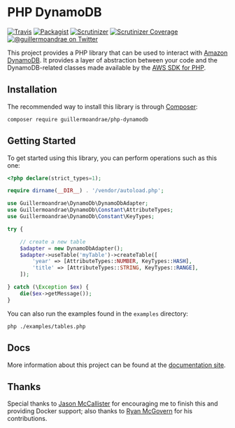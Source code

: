 # PHP DynamoDB
[![Travis](https://img.shields.io/travis/guillermoandrae/php-dynamodb.svg?style=flat-square)](https://travis-ci.org/guillermoandrae/php-dynamodb) [![Packagist](https://img.shields.io/packagist/php-v/guillermoandrae/php-dynamodb.svg?style=flat-square)](https://packagist.org/packages/guillermoandrae/php-dynamodb) [![Scrutinizer](https://img.shields.io/scrutinizer/g/guillermoandrae/php-dynamodb.svg?style=flat-square)](https://scrutinizer-ci.com/g/guillermoandrae/php-dynamodb/) [![Scrutinizer Coverage](https://img.shields.io/scrutinizer/coverage/g/guillermoandrae/php-dynamodb.svg?style=flat-square)](https://scrutinizer-ci.com/g/guillermoandrae/php-dynamodb/)
 [![@guillermoandrae on Twitter](http://img.shields.io/badge/twitter-%40guillermoandrae-blue.svg?style=flat-square)](https://twitter.com/guillermoandrae)

This project provides a PHP library that can be used to interact with [Amazon DynamoDB](https://aws.amazon.com/dynamodb/). It provides a layer of abstraction between your code and the DynamoDB-related classes made available by the [AWS SDK for PHP](https://github.com/aws/aws-sdk-php). 

## Installation
The recommended way to install this library is through [Composer](https://getcomposer.org/):
```
composer require guillermoandrae/php-dynamodb
```

## Getting Started
To get started using this library, you can perform operations such as this one:
```php
<?php declare(strict_types=1);

require dirname(__DIR__) . '/vendor/autoload.php';

use Guillermoandrae\DynamoDb\DynamoDbAdapter;
use Guillermoandrae\DynamoDb\Constant\AttributeTypes;
use Guillermoandrae\DynamoDb\Constant\KeyTypes;

try {

    // create a new table
    $adapter = new DynamoDbAdapter();
    $adapter->useTable('myTable')->createTable([
        'year' => [AttributeTypes::NUMBER, KeyTypes::HASH],
        'title' => [AttributeTypes::STRING, KeyTypes::RANGE],
    ]);

} catch (\Exception $ex) {
    die($ex->getMessage());
}
```

You can also run the examples found in the `examples` directory:
```shell script
php ./examples/tables.php
```

## Docs
More information about this project can be found at the [documentation site](https://php-dynamodb.readthedocs.org).

## Thanks
Special thanks to [Jason McCallister](https://github.com/jasonmccallister) for encouraging me to finish this and providing Docker support; also thanks to [Ryan McGovern](https://github.com/TekGadgt) for his contributions.
